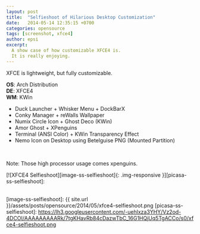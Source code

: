 ```yaml
---
layout: post
title:  "Selfieshoot of Hilarious Desktop Customization"
date:   2014-05-14 12:35:15 +0700
categories: opensource
tags: [screenshot, xfce4]
author: epsi
excerpt:
  A show case of how customizable XFCE4 is.
  It is really enjoying.
---
```


XFCE is lightweight, but fully customizable.

**OS**: Arch Distribution<br/>
**DE**: XFCE4<br/>
**WM**: KWin<br/>
+ Duck Launcher + Whisker Menu + DockBarX<br/>
+ Conky Manager + reWalls Wallpaper<br/>
+ Numix Circle Icon + Ghost Deco (KWin)<br/>
+ Amor Ghost + XPenguins<br/>
+ Terminal (ANSI Color) + KWin Transparency Effect<br/>
+ Nemo Icon on Desktop using Betelguise PNG (Mounted Partition)<br/>
<br/>

Note: Those high processor usage comes xpenguins.

[![XFCE4 Selfieshoot][image-ss-selfieshoot]{: .img-responsive }][picasa-ss-selfieshoot]: 
<br/><br/>

[image-ss-selfieshoot]: {{ site.url }}/assets/posts/opensource/2014/05/xfce4-selfieshoot.png
[picasa-ss-selfieshoot]: https://lh3.googleusercontent.com/-uehlxza3YHY/Vz2od-4DCOI/AAAAAAAAARk/7tgKHavRb84cDazwTbC_16G1HQjUq5TgACCo/s0/xfce4-selfieshoot.png

